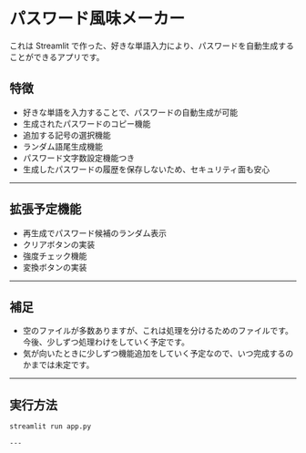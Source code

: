 # パスワード風味メーカー

これは Streamlit で作った、好きな単語入力により、パスワードを自動生成することができるアプリです。

## 特徴

- 好きな単語を入力することで、パスワードの自動生成が可能
- 生成されたパスワードのコピー機能
- 追加する記号の選択機能
- ランダム語尾生成機能
- パスワード文字数設定機能つき
- 生成したパスワードの履歴を保存しないため、セキュリティ面も安心

---

## 拡張予定機能

- 再生成でパスワード候補のランダム表示
- クリアボタンの実装
- 強度チェック機能
- 変換ボタンの実装

---

## 補足

- 空のファイルが多数ありますが、これは処理を分けるためのファイルです。今後、少しずつ処理わけをしていく予定です。
- 気が向いたときに少しずつ機能追加をしていく予定なので、いつ完成するのかまでは未定です。

---

## 実行方法

```bash
streamlit run app.py

---